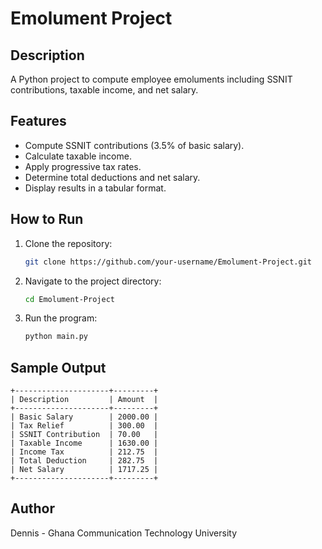 
# Emolument Project

## Description
A Python project to compute employee emoluments including SSNIT contributions, taxable income, and net salary.

## Features
- Compute SSNIT contributions (3.5% of basic salary).
- Calculate taxable income.
- Apply progressive tax rates.
- Determine total deductions and net salary.
- Display results in a tabular format.

## How to Run
1. Clone the repository:
   ```bash
   git clone https://github.com/your-username/Emolument-Project.git
   ```
2. Navigate to the project directory:
   ```bash
   cd Emolument-Project
   ```
3. Run the program:
   ```bash
   python main.py
   ```

## Sample Output
```
+---------------------+---------+
| Description         | Amount  |
+---------------------+---------+
| Basic Salary        | 2000.00 |
| Tax Relief          | 300.00  |
| SSNIT Contribution  | 70.00   |
| Taxable Income      | 1630.00 |
| Income Tax          | 212.75  |
| Total Deduction     | 282.75  |
| Net Salary          | 1717.25 |
+---------------------+---------+
```

## Author
Dennis - Ghana Communication Technology University
